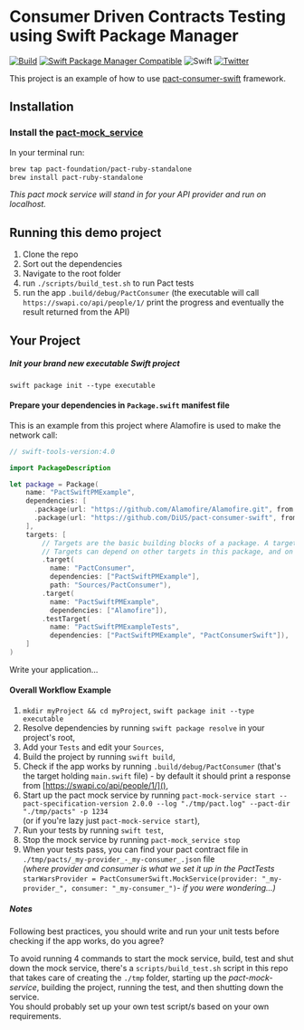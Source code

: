 # Consumer Driven Contracts Testing using Swift Package Manager

[![Build](https://github.com/surpher/PactSwiftPMExample/workflows/Build/badge.svg)](https://github.com/surpher/PactSwiftPMExample/actions?query=workflow%3ABuild)
[![Swift Package Manager Compatible](https://img.shields.io/badge/swift_package_manager-compatible-brightgreen.svg)]()
![Swift](https://img.shields.io/badge/Swift-4.0-orange.svg?style=flat)
[![Twitter](https://img.shields.io/badge/twitter-@pact__up-blue.svg?style=flat)](http://twitter.com/pact_up)

This project is an example of how to use [pact-consumer-swift](https://github.com/DiUS/pact-consumer-swift) framework.

## Installation

### Install the [pact-mock_service](https://github.com/pact-foundation/pact-ruby-standalone/releases)

In your terminal run:

```bash
brew tap pact-foundation/pact-ruby-standalone
brew install pact-ruby-standalone
```

_This pact mock service will stand in for your API provider and run on localhost._

## Running this demo project

1. Clone the repo
2. Sort out the dependencies
3. Navigate to the root folder
4. run `./scripts/build_test.sh` to run Pact tests
5. run the app `.build/debug/PactConsumer` (the executable will call `https://swapi.co/api/people/1/` print the progress and eventually the result returned from the API)

## Your Project

##### Init your brand new executable Swift project

`swift package init --type executable`

#### Prepare your dependencies in `Package.swift` manifest file

This is an example from this project where Alamofire is used to make the network call:

```swift
// swift-tools-version:4.0

import PackageDescription

let package = Package(
    name: "PactSwiftPMExample",
    dependencies: [
      .package(url: "https://github.com/Alamofire/Alamofire.git", from: "4.8.2"),
      .package(url: "https://github.com/DiUS/pact-consumer-swift", from: "0.6.0")
    ],
    targets: [
        // Targets are the basic building blocks of a package. A target can define a module or a test suite.
        // Targets can depend on other targets in this package, and on products in packages which this package depends on.
        .target(
          name: "PactConsumer",
          dependencies: ["PactSwiftPMExample"],
          path: "Sources/PactConsumer"),
        .target(
          name: "PactSwiftPMExample",
          dependencies: ["Alamofire"]),
        .testTarget(
          name: "PactSwiftPMExampleTests",
          dependencies: ["PactSwiftPMExample", "PactConsumerSwift"]),
    ]
)
```

Write your application...


#### Overall Workflow Example
1. `mkdir myProject && cd myProject`, `swift package init --type executable`
2. Resolve dependencies by running `swift package resolve` in your project's root,
3. Add your `Tests` and edit your `Sources`,
4. Build the project by running `swift build`,
5. Check if the app works by running `.build/debug/PactConsumer` (that's the target holding `main.swift` file) - by default it should print a response from [https://swapi.co/api/people/1/](),
6. Start up the pact mock service by running `pact-mock-service start --pact-specification-version 2.0.0 --log "./tmp/pact.log" --pact-dir "./tmp/pacts" -p 1234`  
(or if you're lazy just `pact-mock-service start`),
7. Run your tests by running `swift test`,
8. Stop the mock service by running `pact-mock_service stop`
9. When your tests pass, you can find your pact contract file in `./tmp/pacts/_my-provider_-_my-consumer_.json` file  
_(where provider and consumer is what we set it up in the PactTests_ `starWarsProvider = PactConsumerSwift.MockService(provider: "_my-provider_", consumer: "_my-consumer_")`_- if you were wondering...)_

##### Notes
Following best practices, you should write and run your unit tests before checking if the app works, do you agree?  

To avoid running 4 commands to start the mock service, build, test and shut down the mock service, there's a `scripts/build_test.sh` script in this repo that takes care of creating the `./tmp` folder, starting up the _pact-mock-service_, building the project, running the test, and then shutting down the service.  
You should probably set up your own test script/s based on your own requirements.
